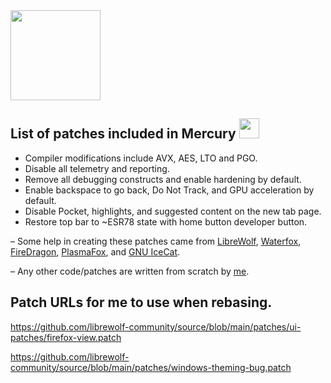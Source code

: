 <img src="https://github.com/Alex313031/Mercury/blob/main/logos/Mercury_256.png" width="144">

## List of patches included in Mercury <img src="https://raw.githubusercontent.com/Alex313031/Mercury/main/logos/patches.png" width="32">

 - Compiler modifications include AVX, AES, LTO and PGO.
 - Disable all telemetry and reporting.
 - Remove all debugging constructs and enable hardening by default.
 - Enable backspace to go back, Do Not Track, and GPU acceleration by default.
 - Disable Pocket, highlights, and suggested content on the new tab page.
 - Restore top bar to ~ESR78 state with home button developer button.

&ndash; Some help in creating these patches came from [LibreWolf](https://librewolf.net/), [Waterfox](https://www.waterfox.net/), [FireDragon](https://github.com/dr460nf1r3/firedragon-browser), [PlasmaFox](https://github.com/torvic9/plasmafox), and [GNU IceCat](https://www.gnu.org/software/gnuzilla/).

&ndash; Any other code/patches are written from scratch by [me](https://thorium.rocks/about).

## Patch URLs for me to use when rebasing.

https://github.com/librewolf-community/source/blob/main/patches/ui-patches/firefox-view.patch

https://github.com/librewolf-community/source/blob/main/patches/windows-theming-bug.patch
